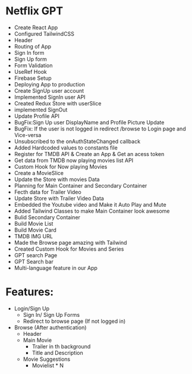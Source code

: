 # Netflix GPT

-   Create React App
-   Configured TailwindCSS
-   Header
-   Routing of App
-   Sign In form
-   Sign Up form
-   Form Validation
-   UseRef Hook
-   Firebase Setup
-   Deploying App to production
-   Create SignUp user account
-   Implemented SignIn user API
-   Created Redux Store with userSlice
-   implemented SignOut
-   Update Profile API
-   BugFix:Sign Up user DisplayName and Profile Picture Update
-   BugFix: If the user is not logged in redirect /browse to Login page and Vice-versa
-   Unsubscribed to the onAuthStateChanged callback
-   Added Hardcoded values to constants file
-   Register for TMDB API & Create an App & Get an acess token
-   Get data from TMDB now playing movies list API
-   Custom Hook for Now playing Movies
-   Create a MovieSlice
-   Update the Store with movies Data
-   Planning for Main Container and Secondary Container
-   Fecth data for Trailer Video
-   Update Store with Trailer Video Data
-   Embedded the Youtube video and Make it Auto Play and Mute
-   Added Tailwind Classes to make Main Container look awesome
-   Bulid Secondary Container
-   Build Movie List
-   Build Movie Card
-   TMDB IMG URL
-   Made the Browse page amazing with Tailwind
-   Created Custom Hook for Movies and Series
-   GPT search Page
-   GPT Search bar
-   Multi-language feature in our App

# Features:

-   Login/Sign Up
    -   Sign In/ Sign Up Forms
    -   Redirect to browse page (If not logged in)
-   Browse (After authentication)
    -   Header
    -   Main Movie
        -   Trailer in th background
        -   Title and Description
    -   Movie Suggestions
        -   Movielist \* N

